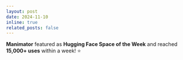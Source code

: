 ```yaml
---
layout: post
date: 2024-11-10
inline: true
related_posts: false
---
```


**Manimator** featured as **Hugging Face Space of the Week** and reached **15,000+ uses** within a week! :star:

